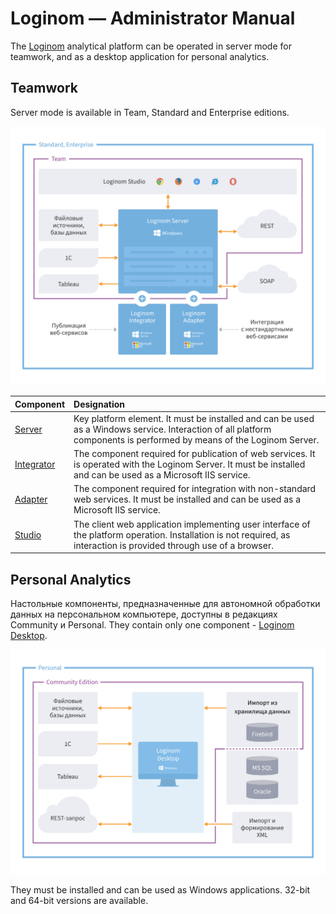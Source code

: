 # Loginom — Administrator Manual

The [Loginom](https://loginom.ru) analytical platform can be operated in server mode for teamwork, and as a desktop application for personal analytics.

## Teamwork

Server mode is available in Team, Standard and Enterprise editions.

![Editions for the teamwork](./loginom-server-comparison.svg)

| Component | Designation |
|:----------|:-----------|
| [Server](./server/README.md) | Key platform element. It must be installed and can be used as a Windows service. Interaction of all platform components is performed by means of the Loginom Server. |
| [Integrator](./integrator/README.md) | The component required for publication of web services. It is operated with the Loginom Server. It must be installed and can be used as a Microsoft IIS service. |
| [Adapter](./adapter/README.md) | The component required for integration with non-standard web services. It must be installed and can be used as a Microsoft IIS service. |
| [Studio](./studio/README.md) | The client web application implementing user interface of the platform operation. Installation is not required, as interaction is provided through use of a browser. |

## Personal Analytics

Настольные компоненты, предназначенные для автономной обработки данных на персональном компьютере, доступны в редакциях Community и Personal. They contain only one component - [Loginom Desktop](./desktop/README.md).

![Editions for Personal Work.](./loginom-desktop-comparison.svg)

They must be installed and can be used as Windows applications. 32-bit and 64-bit versions are available.
